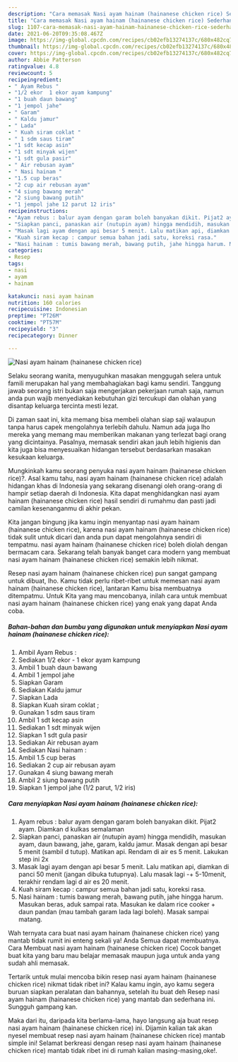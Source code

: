 ```yaml
---
description: "Cara memasak Nasi ayam hainam (hainanese chicken rice) Sederhana Untuk Jualan"
title: "Cara memasak Nasi ayam hainam (hainanese chicken rice) Sederhana Untuk Jualan"
slug: 1107-cara-memasak-nasi-ayam-hainam-hainanese-chicken-rice-sederhana-untuk-jualan
date: 2021-06-20T09:35:08.467Z
image: https://img-global.cpcdn.com/recipes/cb02efb13274137c/680x482cq70/nasi-ayam-hainam-hainanese-chicken-rice-foto-resep-utama.jpg
thumbnail: https://img-global.cpcdn.com/recipes/cb02efb13274137c/680x482cq70/nasi-ayam-hainam-hainanese-chicken-rice-foto-resep-utama.jpg
cover: https://img-global.cpcdn.com/recipes/cb02efb13274137c/680x482cq70/nasi-ayam-hainam-hainanese-chicken-rice-foto-resep-utama.jpg
author: Abbie Patterson
ratingvalue: 4.8
reviewcount: 5
recipeingredient:
- " Ayam Rebus "
- "1/2 ekor  1 ekor ayam kampung"
- "1 buah daun bawang"
- "1 jempol jahe"
- " Garam"
- " Kaldu jamur"
- " Lada"
- " Kuah siram coklat "
- " 1 sdm saus tiram"
- "1 sdt kecap asin"
- "1 sdt minyak wijen"
- "1 sdt gula pasir"
- " Air rebusan ayam"
- " Nasi hainam "
- "1.5 cup beras"
- "2 cup air rebusan ayam"
- "4 siung bawang merah"
- "2 siung bawang putih"
- "1 jempol jahe 12 parut 12 iris"
recipeinstructions:
- "Ayam rebus : balur ayam dengan garam boleh banyakan dikit. Pijat2 ayam. Diamkan d kulkas semalaman"
- "Siapkan panci, panaskan air (nutupin ayam) hingga mendidih, masukan ayam, daun bawang, jahe, garam, kaldu jamur. Masak dengan api besar 5 menit (sambil d tutup). Matikan api. Rendam di air es 5 menit. Lakukan step ini 2x"
- "Masak lagi ayam dengan api besar 5 menit. Lalu matikan api, diamkan di panci 50 menit (jangan dibuka tutupnya). Lalu masak lagi -+ 5-10menit, terakhir rendam lagi d air es 20 menit."
- "Kuah siram kecap : campur semua bahan jadi satu, koreksi rasa."
- "Nasi hainam : tumis bawang merah, bawang putih, jahe hingga harum. Masukan beras, aduk sampai rata. Masukan ke dalam rice cooker + daun pandan (mau tambah garam lada lagi boleh). Masak sampai matang."
categories:
- Resep
tags:
- nasi
- ayam
- hainam

katakunci: nasi ayam hainam 
nutrition: 160 calories
recipecuisine: Indonesian
preptime: "PT26M"
cooktime: "PT57M"
recipeyield: "3"
recipecategory: Dinner

---
```



![Nasi ayam hainam (hainanese chicken rice)](https://img-global.cpcdn.com/recipes/cb02efb13274137c/680x482cq70/nasi-ayam-hainam-hainanese-chicken-rice-foto-resep-utama.jpg)

Selaku seorang wanita, menyuguhkan masakan menggugah selera untuk famili merupakan hal yang membahagiakan bagi kamu sendiri. Tanggung jawab seorang istri bukan saja mengerjakan pekerjaan rumah saja, namun anda pun wajib menyediakan kebutuhan gizi tercukupi dan olahan yang disantap keluarga tercinta mesti lezat.

Di zaman  saat ini, kita memang bisa membeli olahan siap saji walaupun tanpa harus capek mengolahnya terlebih dahulu. Namun ada juga lho mereka yang memang mau memberikan makanan yang terlezat bagi orang yang dicintainya. Pasalnya, memasak sendiri akan jauh lebih higienis dan kita juga bisa menyesuaikan hidangan tersebut berdasarkan masakan kesukaan keluarga. 



Mungkinkah kamu seorang penyuka nasi ayam hainam (hainanese chicken rice)?. Asal kamu tahu, nasi ayam hainam (hainanese chicken rice) adalah hidangan khas di Indonesia yang sekarang disenangi oleh orang-orang di hampir setiap daerah di Indonesia. Kita dapat menghidangkan nasi ayam hainam (hainanese chicken rice) hasil sendiri di rumahmu dan pasti jadi camilan kesenanganmu di akhir pekan.

Kita jangan bingung jika kamu ingin menyantap nasi ayam hainam (hainanese chicken rice), karena nasi ayam hainam (hainanese chicken rice) tidak sulit untuk dicari dan anda pun dapat mengolahnya sendiri di tempatmu. nasi ayam hainam (hainanese chicken rice) boleh diolah dengan bermacam cara. Sekarang telah banyak banget cara modern yang membuat nasi ayam hainam (hainanese chicken rice) semakin lebih nikmat.

Resep nasi ayam hainam (hainanese chicken rice) pun sangat gampang untuk dibuat, lho. Kamu tidak perlu ribet-ribet untuk memesan nasi ayam hainam (hainanese chicken rice), lantaran Kamu bisa membuatnya ditempatmu. Untuk Kita yang mau mencobanya, inilah cara untuk membuat nasi ayam hainam (hainanese chicken rice) yang enak yang dapat Anda coba.

<!--inarticleads1-->

##### Bahan-bahan dan bumbu yang digunakan untuk menyiapkan Nasi ayam hainam (hainanese chicken rice):

1. Ambil  Ayam Rebus :
1. Sediakan 1/2 ekor - 1 ekor ayam kampung
1. Ambil 1 buah daun bawang
1. Ambil 1 jempol jahe
1. Siapkan  Garam
1. Sediakan  Kaldu jamur
1. Siapkan  Lada
1. Siapkan  Kuah siram coklat ;
1. Gunakan  1 sdm saus tiram
1. Ambil 1 sdt kecap asin
1. Sediakan 1 sdt minyak wijen
1. Siapkan 1 sdt gula pasir
1. Sediakan  Air rebusan ayam
1. Sediakan  Nasi hainam :
1. Ambil 1.5 cup beras
1. Sediakan 2 cup air rebusan ayam
1. Gunakan 4 siung bawang merah
1. Ambil 2 siung bawang putih
1. Siapkan 1 jempol jahe (1/2 parut, 1/2 iris)




<!--inarticleads2-->

##### Cara menyiapkan Nasi ayam hainam (hainanese chicken rice):

1. Ayam rebus : balur ayam dengan garam boleh banyakan dikit. Pijat2 ayam. Diamkan d kulkas semalaman
1. Siapkan panci, panaskan air (nutupin ayam) hingga mendidih, masukan ayam, daun bawang, jahe, garam, kaldu jamur. Masak dengan api besar 5 menit (sambil d tutup). Matikan api. Rendam di air es 5 menit. Lakukan step ini 2x
1. Masak lagi ayam dengan api besar 5 menit. Lalu matikan api, diamkan di panci 50 menit (jangan dibuka tutupnya). Lalu masak lagi -+ 5-10menit, terakhir rendam lagi d air es 20 menit.
1. Kuah siram kecap : campur semua bahan jadi satu, koreksi rasa.
1. Nasi hainam : tumis bawang merah, bawang putih, jahe hingga harum. Masukan beras, aduk sampai rata. Masukan ke dalam rice cooker + daun pandan (mau tambah garam lada lagi boleh). Masak sampai matang.




Wah ternyata cara buat nasi ayam hainam (hainanese chicken rice) yang mantab tidak rumit ini enteng sekali ya! Anda Semua dapat membuatnya. Cara Membuat nasi ayam hainam (hainanese chicken rice) Cocok banget buat kita yang baru mau belajar memasak maupun juga untuk anda yang sudah ahli memasak.

Tertarik untuk mulai mencoba bikin resep nasi ayam hainam (hainanese chicken rice) nikmat tidak ribet ini? Kalau kamu ingin, ayo kamu segera buruan siapkan peralatan dan bahannya, setelah itu buat deh Resep nasi ayam hainam (hainanese chicken rice) yang mantab dan sederhana ini. Sungguh gampang kan. 

Maka dari itu, daripada kita berlama-lama, hayo langsung aja buat resep nasi ayam hainam (hainanese chicken rice) ini. Dijamin kalian tak akan nyesel membuat resep nasi ayam hainam (hainanese chicken rice) mantab simple ini! Selamat berkreasi dengan resep nasi ayam hainam (hainanese chicken rice) mantab tidak ribet ini di rumah kalian masing-masing,oke!.

